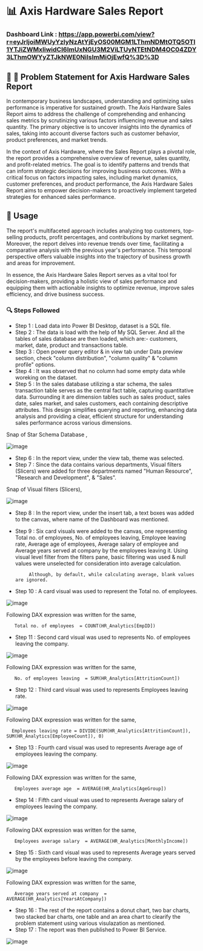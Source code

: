 # 📊 Axis Hardware Sales Report

### Dashboard Link : https://app.powerbi.com/view?r=eyJrIjoiMWUyYzIyNzAtYjEyOS00MGM1LThmNDMtOTQ5OTI1YTJiZWMxIiwidCI6ImUxNGU3M2ViLTUyNTEtNDM4OC04ZDY3LThmOWYyZTJkNWE0NiIsImMiOjEwfQ%3D%3D

## 🚀 🚀 Problem Statement for Axis Hardware Sales Report

In contemporary business landscapes, understanding and optimizing sales performance is imperative for sustained growth. The Axis Hardware Sales Report aims to address the challenge of comprehending and enhancing sales metrics by scrutinizing various factors influencing revenue and sales quantity. The primary objective is to uncover insights into the dynamics of sales, taking into account diverse factors such as customer behavior, product preferences, and market trends.

In the context of Axis Hardware, where the Sales Report plays a pivotal role, the report provides a comprehensive overview of revenue, sales quantity, and profit-related metrics. The goal is to identify patterns and trends that can inform strategic decisions for improving business outcomes. With a critical focus on factors impacting sales, including market dynamics, customer preferences, and product performance, the Axis Hardware Sales Report aims to empower decision-makers to proactively implement targeted strategies for enhanced sales performance. 
## 📄 Usage
The report's multifaceted approach includes analyzing top customers, top-selling products, profit percentages, and contributions by market segment. Moreover, the report delves into revenue trends over time, facilitating a comparative analysis with the previous year's performance. This temporal perspective offers valuable insights into the trajectory of business growth and areas for improvement.

In essence, the Axis Hardware Sales Report serves as a vital tool for decision-makers, providing a holistic view of sales performance and equipping them with actionable insights to optimize revenue, improve sales efficiency, and drive business success.
### 🔍 Steps Followed

- Step 1 : Load data into Power BI Desktop, dataset is a SQL file.
- Step 2 : The data is load with the help of My SQL Server. And all the tables of sales database are then loaded, which are:- customers, market, date, product and transactions table.
- Step 3 : Open power query editor & in view tab under Data preview section, check "column distribution", "column quality" & "column profile" options.
- Step 4 : It was observed that no column had some empty data while woreking on the dataset. 
- Step 5 : In the sales database utilizing a star schema, the sales transaction table serves as the central fact table, capturing quantitative data. Surrounding it are dimension tables such as sales product, sales date, sales market, and sales customers, each containing descriptive attributes. This design simplifies querying and reporting, enhancing data analysis and providing a clear, efficient structure for understanding sales performance across various dimensions.

Snap of Star Schema Database ,

![image](https://github.com/Bidishabiswas1704/HR_Insights_Dashboard/assets/140384850/b85092bf-98e1-4c4e-9735-968897349e14)
- Step 6 : In the report view, under the view tab, theme was selected.
- Step 7 : Since the data contains various departments, Visual filters (Slicers) were added for three departments named "Human Resource", "Research and Development", & "Sales".

Snap of Visual filters (Slicers),

![image](https://github.com/Bidishabiswas1704/HR_Insights_Dashboard/assets/140384850/c2ac6f4b-f277-46c0-85e0-88600bd972eb)
- Step 8 : In the report view, under the insert tab, a text boxes was added to the canvas, where name of the Dashboard was mentioned.
- Step 9 : Six card visuals were added to the canvas, one representing Total no. of employees, No. of employees leaving, Employee leaving rate, Average age of employees, Average salary of employee and Average years served at company by the employees leaving it.
           Using visual level filter from the filters pane, basic filtering was used & null values were unselected for consideration into average calculation.
           
           Although, by default, while calculating average, blank values are ignored.

- Step 10 : A card visual was used to represent the Total no. of employees.

![image](https://github.com/Bidishabiswas1704/HR_Insights_Dashboard/assets/140384850/372ab522-9eba-4091-a4bf-e17c6bc4f966)

Following DAX expression was written for the same,
        
       Total no. of employees  = COUNT(HR_Analytics[EmpID])
- Step 11 : Second card visual was used to represents No. of employees leaving the company.

![image](https://github.com/Bidishabiswas1704/HR_Insights_Dashboard/assets/140384850/196cc87e-115d-4b5d-8589-8ded941f489e)

Following DAX expression was written for the same,
        
       No. of employees leaving  = SUM(HR_Analytics[AttritionCount])
       
- Step 12 : Third card visual was used to represents Employees leaving rate.

![image](https://github.com/Bidishabiswas1704/HR_Insights_Dashboard/assets/140384850/bc385c15-d7a1-4317-a779-c73b2d18addb)
 
Following DAX expression was written for the same,
               
      Employees leaving rate = DIVIDE(SUM(HR_Analytics[AttritionCount]), SUM(HR_Analytics[EmployeeCount]), 0)
      
- Step 13 : Fourth card visual was used to represents Average age of employees leaving the company.

![image](https://github.com/Bidishabiswas1704/HR_Insights_Dashboard/assets/140384850/e34da94d-9f9f-4ab6-984b-a8c441f9b2aa)

Following DAX expression was written for the same,
        
       Employees average age  = AVERAGE(HR_Analytics[AgeGroup])
- Step 14 : Fifth card visual was used to represents Average salary of employees leaving the company.

![image](https://github.com/Bidishabiswas1704/HR_Insights_Dashboard/assets/140384850/84ccb347-e00b-489c-bff8-ca5e6e160844)

Following DAX expression was written for the same,
        
       Employees average salary  = AVERAGE(HR_Analytics[MonthlyIncome])
- Step 15 : Sixth card visual was used to represents Average years served by the employees before leaving the company.

![image](https://github.com/Bidishabiswas1704/HR_Insights_Dashboard/assets/140384850/d5b8fff2-ebae-460c-81ef-2e7549032686)

Following DAX expression was written for the same,
        
       Average years served at company  = AVERAGE(HR_Analytics[YearsAtCompany])

- Step 16 : The rest of the report contains a donut chart, two bar charts, two stacked bar charts, one table and an area chart to clearify the problem statement using various visulazation as mentioned.
 - Step 17 : The report was then published to Power BI Service.
 
 
![image](https://github.com/Bidishabiswas1704/HR_Insights_Dashboard/assets/140384850/c4fba114-fe06-47f4-b579-ededa2b23ddd)
